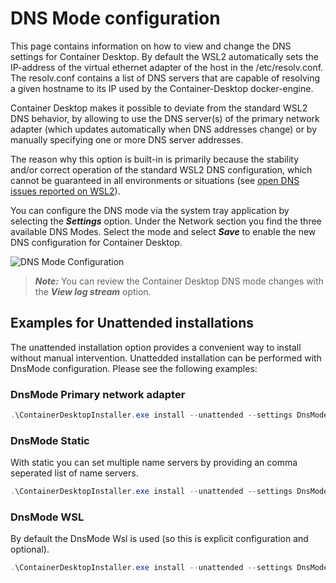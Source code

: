 # DNS Mode configuration 

This page contains information on how to view and change the DNS settings for Container Desktop. By default the WSL2 automatically sets the IP-address of the virtual ethernet adapter of the host in the /etc/resolv.conf. The resolv.conf contains a list of DNS servers that are capable of resolving a given hostname to its IP used by the Container-Desktop docker-engine.  

Container Desktop makes it possible to deviate from the standard WSL2 DNS behavior, by allowing to use the DNS server(s) of the primary network adapter (which updates automatically when DNS addresses change) or by manually specifying one or more DNS server addresses.

The reason why this option is built-in is primarily because the stability and/or correct operation of the standard WSL2 DNS configuration, which cannot be guaranteed in all environments or situations (see [open DNS issues reported on WSL2](https://github.com/microsoft/WSL/issues?q=is%3Aissue+is%3Aopen+DNS)).

You can configure the DNS mode via the system tray application by selecting the ***Settings*** option. Under the Network section you find the three available DNS Modes. Select the mode and select ***Save*** to enable the new DNS configuration for Container Desktop.

![DNS Mode Configuration](../static/img/container-desktop-dns-mode-configuration.png)


>***Note:*** You can review the Container Desktop DNS mode changes with the ***View log stream*** option.  

## Examples for Unattended installations

The unattended installation option provides a convenient way to install without manual intervention. Unattedded installation can be performed with DnsMode configuration. Please see the following examples: 

### DnsMode Primary network adapter

```Powershell
.\ContainerDesktopInstaller.exe install --unattended --settings DnsMode=Auto
```
### DnsMode Static 

With static you can set multiple name servers by providing an comma seperated list of name servers.

```Powershell
.\ContainerDesktopInstaller.exe install --unattended --settings DnsMode=Static DnsAddresses=1.0.0.1,8.8.8.8
```
### DnsMode WSL 

By default the DnsMode Wsl is used (so this is explicit configuration and optional). 

```Powershell
.\ContainerDesktopInstaller.exe install --unattended --settings DnsMode=Wsl
```